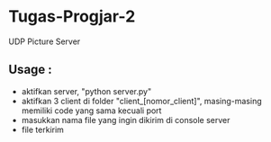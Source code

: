 # Tugas-Progjar-2
UDP Picture Server

## Usage :
- aktifkan server, "python server.py"
- aktifkan 3 client di folder "client_[nomor_client]", masing-masing memiliki code yang sama kecuali port
- masukkan nama file yang ingin dikirim di console server
- file terkirim

